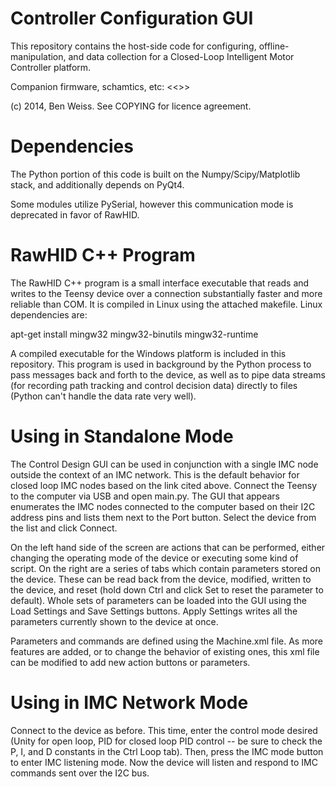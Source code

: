 # Controller Configuration GUI
This repository contains the host-side code for configuring, offline-manipulation, and data collection for a Closed-Loop Intelligent Motor Controller platform.

Companion firmware, schamtics, etc: <<<Ref for embedded code>>>

(c) 2014, Ben Weiss. See COPYING for licence agreement.

# Dependencies
The Python portion of this code is built on the Numpy/Scipy/Matplotlib stack, and additionally depends on PyQt4.

Some modules utilize PySerial, however this communication mode is deprecated in favor of RawHID.

# RawHID C++ Program
The RawHID C++ program is a small interface executable that reads and writes to the Teensy device over a connection substantially faster and more reliable than COM. It is compiled in Linux using the attached makefile. Linux dependencies are:

  apt-get install mingw32 mingw32-binutils mingw32-runtime

A compiled executable for the Windows platform is included in this repository. This program is used in background by the Python process to pass messages back and forth to the device, as well as to pipe data streams (for recording path tracking and control decision data) directly to files (Python can't handle the data rate very well).

# Using in Standalone Mode
The Control Design GUI can be used in conjunction with a single IMC node outside the context of an IMC network. This is the default behavior for closed loop IMC nodes based on the link cited above. Connect the Teensy to the computer via USB and open main.py. The GUI that appears enumerates the IMC nodes connected to the computer based on their I2C address pins and lists them next to the Port button. Select the device from the list and click Connect.

On the left hand side of the screen are actions that can be performed, either changing the operating mode of the device or executing some kind of script. On the right are a series of tabs which contain parameters stored on the device. These can be read back from the device, modified, written to the device, and reset (hold down Ctrl and click Set to reset the parameter to default). Whole sets of parameters can be loaded into the GUI using the Load Settings and Save Settings buttons. Apply Settings writes all the parameters currently shown to the device at once.

Parameters and commands are defined using the Machine.xml file. As more features are added, or to change the behavior of existing ones, this xml file can be modified to add new action buttons or parameters.

# Using in IMC Network Mode
Connect to the device as before. This time, enter the control mode desired (Unity for open loop, PID for closed loop PID control -- be sure to check the P, I, and D constants in the Ctrl Loop tab). Then, press the IMC mode button to enter IMC listening mode. Now the device will listen and respond to IMC commands sent over the I2C bus.


